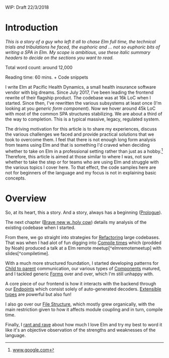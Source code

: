 WIP: Draft 22/3/2018

# Introduction


_This is a story of a guy who left it all to chase Elm full time, the technical trials and tribulations he faced, the euphoric and … not so euphoric bits of writing a SPA in Elm. My scope is ambitious, use these italic summary headers to decide on the sections you want to read._

Total word count: around 12,000

Reading time: 60 mins. + Code snippets

I write Elm at Pacific Health Dynamics, a small health insurance software vendor with big dreams. Since July 2017, I’ve been leading the frontend rewrite of their flagship product.
The codebase was at 16k LoC when I started. Since then, I’ve rewritten the various subsystems at least once (I'm looking at you _generic form component_). Now we hover around 45k LoC with most of the common SPA structures stabilizing. We are about a third of the way to completion. This is a typical massive, legacy, regulated system.

The driving motivation for this article is to share my experiences, discuss the various challenges we faced and provide practical solutions that we took to overcome them. I feel that there is not enough long form analysis from teams using Elm and that is something I'd craved when deciding whether to take on Elm in a professional setting rather than just as a hobby.[^cotwelm] Therefore, this article is aimed at those similar to where I was, not sure whether to take the step or for teams who are using Elm and struggle with the various topics I cover here. To that effect, the code samples here are not for beginners of the language and my focus is not in explaining basic concepts.



# Overview

So, at its heart, this a story. And a story, always has a beginning ([Prologue](#prologue)).

The next chapter ([Brave new w..holy cow](#brave-new-w..holy-cow)) details my analysis of the existing codebase when I started.

From there, we go straight into strategies for [Refactoring](#refactoring) large codebases. That was when I had alot of fun digging into [Compile times](#compile-time) which (prodded by Noah) produced a talk at a Elm remote meetup[^elmremotemeetup] with slides[^compiletime].

With a much more structured foundation, I started developing patterns for [Child to parent](#child-to-parentchildsiblingfirst-cousin-2nd-removed-communication) communication, our various types of [Components](#components) matured, and I tackled generic [Forms](#forms) over and over, which I'm still unhappy with.

A core piece of our frontend is how it interacts with the backend through our [Endpoints](#endpoints) which consist solely of auto-generated decoders. [Extensible types](extensible-type-hell.md) are powerful but also fun!

I also go over our [File Structure](#file-structure), which mostly grew organically, with the main restriction given to how it affects module coupling and in turn, compile time.

Finally, I [rant and rave](#Final-words) about how much I love Elm and try my best to word it like it's an objective observation of the strengths and weaknesses of the language.

[^cotwelm]: www.google.com